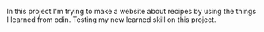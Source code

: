 In this project I'm trying to make a website about recipes by using the things I learned from odin. Testing my new learned skill on this project.